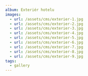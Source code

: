 ```yaml
---
album: Exteriér hotelu
images:
  - url: /assets/cms/exterier-1.jpg
  - url: /assets/cms/exterier-2.jpg
  - url: /assets/cms/exterier-3.jpg
  - url: /assets/cms/exterier-4.jpg
  - url: /assets/cms/exterier-5.jpg
  - url: /assets/cms/exterier-6.jpg
  - url: /assets/cms/exterier-7.jpg
  - url: /assets/cms/exterier-8.jpg
  - url: /assets/cms/exterier-9.jpg
tags:
  - gallery
---
```

